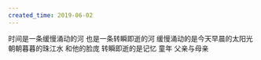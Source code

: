 ```yaml
---
created_time: 2019-06-02
---
```


时间是一条缓慢涌动的河
也是一条转瞬即逝的河
缓慢涌动的是今天早晨的太阳光
朝朝暮暮的珠江水
和他的脸庞
转瞬即逝的是记忆
童年
父亲与母亲